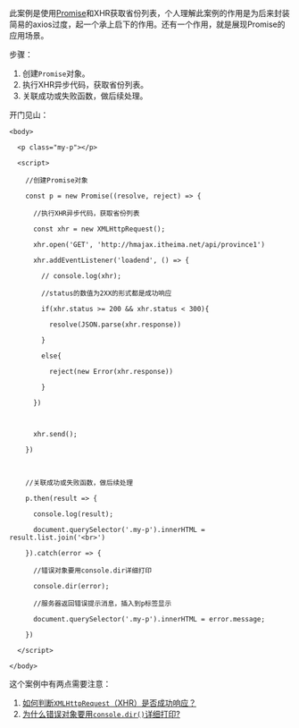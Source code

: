 
此案例是使用[Promise](Promise.md)和XHR获取省份列表，个人理解此案例的作用是为后来封装简易的axios过度，起一个承上启下的作用。还有一个作用，就是展现Promise的应用场景。

步骤：
1. 创建`Promise`对象。
2. 执行XHR异步代码，获取省份列表。
3. 关联成功或失败函数，做后续处理。

开门见山：

```
<body>

  <p class="my-p"></p>

  <script>

    //创建Promise对象

    const p = new Promise((resolve, reject) => {

      //执行XHR异步代码，获取省份列表

      const xhr = new XMLHttpRequest();

      xhr.open('GET', 'http://hmajax.itheima.net/api/province1')

      xhr.addEventListener('loadend', () => {

        // console.log(xhr);

        //status的数值为2XX的形式都是成功响应

        if(xhr.status >= 200 && xhr.status < 300){

          resolve(JSON.parse(xhr.response))

        }

        else{

          reject(new Error(xhr.response))

        }

      })

  

      xhr.send();

    })

  

    //关联成功或失败函数，做后续处理

    p.then(result => {

      console.log(result);

      document.querySelector('.my-p').innerHTML = result.list.join('<br>')

    }).catch(error => {

      //错误对象要用console.dir详细打印

      console.dir(error);

      //服务器返回错误提示消息，插入到p标签显示

      document.querySelector('.my-p').innerHTML = error.message;

    })

  </script>

</body>
```


这个案例中有两点需要注意：

1. [如何判断`XMLHttpRequest`（XHR）是否成功响应？](如何判断XHR是否成功响应.md)
2. [为什么错误对象要用`console.dir()`详细打印?](console.log()和console.dir()的区别.md)

